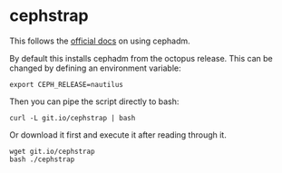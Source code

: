# cephstrap

This follows the 
[official docs](https://docs.ceph.com/en/pacific/cephadm/install/#install-cephadm)
on using cephadm.

By  default this installs cephadm from the octopus release. This can be changed by defining an environment variable:

```
export CEPH_RELEASE=nautilus
```

Then you can pipe the script directly to bash:

```
curl -L git.io/cephstrap | bash
```

Or download it first and execute it after reading through it.

```
wget git.io/cephstrap
bash ./cephstrap
```
